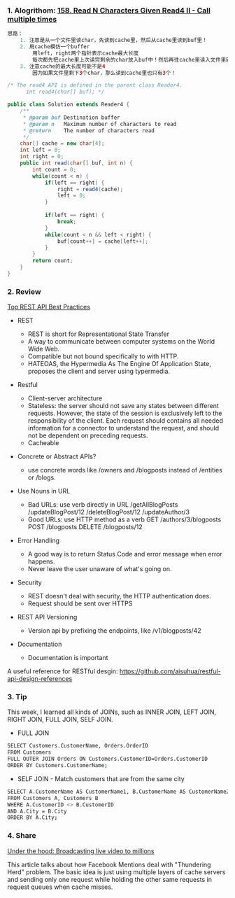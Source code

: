 ### 1. Alogrithom: [158. Read N Characters Given Read4 II - Call multiple times](https://leetcode.com/problems/read-n-characters-given-read4-ii-call-multiple-times/description/)

```Java
思路：
    1. 注意是从一个文件里读char，先读到cache里，然后从cache里读到buf里！
    2. 用cache模仿一个buffer
        用left，right两个指针表示cache最大长度
        每次都先把cache里上次读完剩余的char放入buf中！然后再往cache里读入文件里新的char
    3. 注意cache的最大长度可能不是4
        因为如果文件里剩下3个char，那么读到cache里也只有3个！

/* The read4 API is defined in the parent class Reader4.
      int read4(char[] buf); */

public class Solution extends Reader4 {
    /**
     * @param buf Destination buffer
     * @param n   Maximum number of characters to read
     * @return    The number of characters read
     */
    char[] cache = new char[4];
    int left = 0;
    int right = 0;
    public int read(char[] buf, int n) {
        int count = 0;
        while(count < n) {
            if(left == right) {
                right = read4(cache);
                left = 0;
            }
            
            if(left == right) {
                break;
            }
            while(count < n && left < right) {
                buf[count++] = cache[left++];
            }
        }
        return count;
    }
}
```

### 2. Review

[Top REST API Best Practices](https://code-maze.com/top-rest-api-best-practices/)
- REST 
  - REST is short for Representational State Transfer
  - A way to communicate between computer systems on the World Wide Web.
  - Compatible but not bound specifically to with HTTP.
  - HATEOAS, the Hypermedia As The Engine Of Application State, proposes the client and server using typermedia.
- Restful
  - Client-server architecture
  - Stateless: the server should not save any states between different requests. 
               However, the state of the session is exclusively left to the responsibility of the client.
               Each request should contains all needed information for a connector to understand the request, 
               and should not be dependent on preceding requests.
  - Cacheable
- Concrete or Abstract APIs?
  - use concrete words like /owners and /blogposts instead of /entities or /blogs.
  
- Use Nouns in URL
  - Bad URLs: use verb directly in URL
    /getAllBlogPosts
    /updateBlogPost/12
    /deleteBlogPost/12
    /updateAuthor/3
  - Good URLs: use HTTP method as a verb
    GET /authors/3/blogposts 
    POST /blogposts
    DELETE /blogposts/12

- Error Handling
  - A good way is to return Status Code and error message when error happens.
  - Never leave the user unaware of what's going on. 
  
- Security
  - REST doesn't deal with security, the HTTP authentication does.
  - Request should be sent over HTTPS
  
- REST API Versioning
  - Version api by prefixing the endpoints, like /v1/blogposts/42
- Documentation
  - Documentation is important
  
A useful reference for RESTful desgin: https://github.com/aisuhua/restful-api-design-references
  
### 3. Tip
This week, I learned all kinds of JOINs, such as INNER JOIN, LEFT JOIN, RIGHT JOIN, FULL JOIN, SELF JOIN.<br/>

- FULL JOIN
```sh
SELECT Customers.CustomerName, Orders.OrderID
FROM Customers
FULL OUTER JOIN Orders ON Customers.CustomerID=Orders.CustomerID
ORDER BY Customers.CustomerName;
```

- SELF JOIN - Match customers that are from the same city
```sh
SELECT A.CustomerName AS CustomerName1, B.CustomerName AS CustomerName2, A.City
FROM Customers A, Customers B
WHERE A.CustomerID <> B.CustomerID
AND A.City = B.City 
ORDER BY A.City;
```

### 4. Share
[Under the hood: Broadcasting live video to millions](https://code.fb.com/ios/under-the-hood-broadcasting-live-video-to-millions/)<br/>

This article talks about how Facebook Mentions deal with "Thundering Herd" problem. 
The basic idea is just using multiple layers of cache servers and sending only one request while holding the other same requests in request queues when cache misses.


